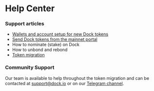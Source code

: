 # Help Center

### Support articles

* [Wallets and account setup for new Dock tokens](https://docs.dock.io/token-migration/migration-tutorial/wallets-and-account-creation)
* [Send Dock tokens from the mainnet portal](https://docs.dock.io/help-center/help-center/send-dock-tokens-from-the-mainnet-portal)
* How to nominate \(stake\) on Dock
* How to unbond and rebond
* [Token migration](https://docs.dock.io/dock-token-migration)



### **Community Support**

Our team is available to help throughout the token migration and can be contacted at [support@dock.io](mailto:support@dock.io) or on our [Telegram channel](https://t.me/dockio).

